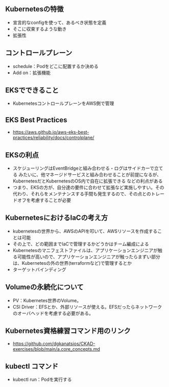 ## Kubernetesの特徴

- 宣言的なconfigを使って、あるべき状態を定義
- そこに収束するような動き
- 拡張性

## コントロールプレーン

- schedule：Podをどこに配置するか決める
- Add on：拡張機能

## EKSでできること

- KubernetesコントロールプレーンをAWS側で管理

## EKS Best Practices

- https://aws.github.io/aws-eks-best-practices/reliability/docs/controlplane/

## EKSの利点

- スケジューリングはEventBridgeと組み合わせる・ログはサイドカーで立てる みたいに、他マネージドサービスと組み合わせることが前提になるが、KubernetesだとKubernetesのOS内で自在に拡張できる などの利点がある
- つまり、EKSの方が、自分達の要件に合わせて拡張など実施しやすい。その代わり、それらをメンテナンスする手間も発生するので、その点とのトレードオフを考慮することが必要

## KubernetesにおけるIaCの考え方

- kubernetesの世界から、AWSのAPIを叩いて、AWSリソースを作成することは可能
- その上で、どの範囲までIaCで管理するかどうかはチーム編成による
- Kubernetesのマニフェストファイルは、アプリケーションエンジニアが触る可能性が高いので、アプリケーションエンジニアが触ったらまずい部分は、Kubernetesの外の世界(terraformなど)で管理するとか
- ターゲットバインディング

## Volumeの永続化について

- PV：Kubernetes世界のVolume。
- CSI Driver：EFSとか、外部リソースが使える。EFSだったらネットワークのオーバヘッドを考慮する必要がある。

## Kubernetes資格練習コマンド用のリンク

- https://github.com/dgkanatsios/CKAD-exercises/blob/main/a.core_concepts.md


## kubectl コマンド

- kubectl run：Podを実行する
